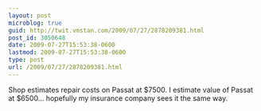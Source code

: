 ```yaml
---
layout: post
microblog: true
guid: http://twit.vmstan.com/2009/07/27/2878209381.html
post_id: 3050648
date: 2009-07-27T15:53:38-0600
lastmod: 2009-07-27T15:53:38-0600
type: post
url: /2009/07/27/2878209381.html
---
```

Shop estimates repair costs on Passat at $7500. I estimate value of Passat at $6500... hopefully my insurance company sees it the same way.
